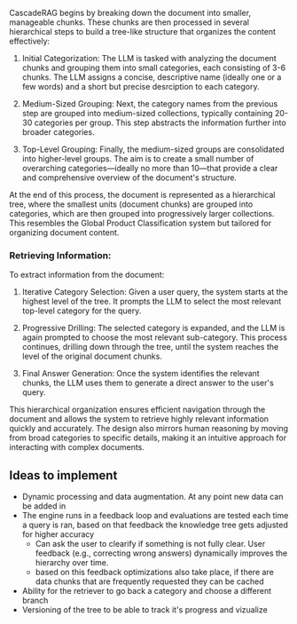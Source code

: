 CascadeRAG begins by breaking down the document into smaller, manageable chunks. These chunks are then processed in several hierarchical steps to build a tree-like structure that organizes the content effectively:

1. Initial Categorization:
    The LLM is tasked with analyzing the document chunks and grouping them into small categories, each consisting of 3-6 chunks. The LLM assigns a concise, descriptive name (ideally one or a few words) and a short but precise desrciption to each category.

2. Medium-Sized Grouping:
    Next, the category names from the previous step are grouped into medium-sized collections, typically containing 20-30 categories per group. This step abstracts the information further into broader categories.

3. Top-Level Grouping:
    Finally, the medium-sized groups are consolidated into higher-level groups. The aim is to create a small number of overarching categories—ideally no more than 10—that provide a clear and comprehensive overview of the document's structure.

At the end of this process, the document is represented as a hierarchical tree, where the smallest units (document chunks) are grouped into categories, which are then grouped into progressively larger collections. This resembles the Global Product Classification system but tailored for organizing document content.

### Retrieving Information:
To extract information from the document:

1. Iterative Category Selection:
    Given a user query, the system starts at the highest level of the tree. It prompts the LLM to select the most relevant top-level category for the query.

2. Progressive Drilling:
    The selected category is expanded, and the LLM is again prompted to choose the most relevant sub-category. This process continues, drilling down through the tree, until the system reaches the level of the original document chunks.

3. Final Answer Generation:
    Once the system identifies the relevant chunks, the LLM uses them to generate a direct answer to the user's query.

This hierarchical organization ensures efficient navigation through the document and allows the system to retrieve highly relevant information quickly and accurately. The design also mirrors human reasoning by moving from broad categories to specific details, making it an intuitive approach for interacting with complex documents.


## Ideas to implement

- Dynamic processing and data augmentation. At any point new data can be added in
- The engine runs in a feedback loop and evaluations are tested each time a query is ran, based on that feedback the knowledge tree gets adjusted for higher accuracy
    - Can ask the user to clearify if something is not fully clear. User feedback (e.g., correcting wrong answers) dynamically improves the hierarchy over time.
    - based on this feedback optimizations also take place, if there are data chunks that are frequently requested they can be cached
- Ability for the retriever to go back a category and choose a different branch
- Versioning of the tree to be able to track it's progress and vizualize